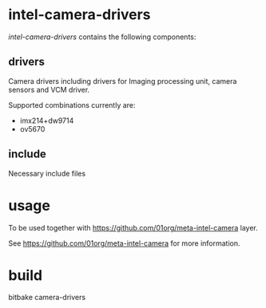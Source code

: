 # intel-camera-drivers

_intel-camera-drivers_ contains the following components:

## drivers

Camera drivers including drivers for Imaging processing unit, camera sensors and VCM driver.

Supported combinations currently are:
* imx214+dw9714
* ov5670

## include

Necessary include files

# usage

To be used together with https://github.com/01org/meta-intel-camera
layer.

See https://github.com/01org/meta-intel-camera for more information.

# build

bitbake camera-drivers


